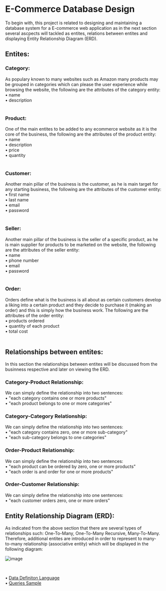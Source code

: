 # E-Commerce Database Design
To begin with, this project is related to designing and maintaining a database system for a E-commerce web application as in the next section several ascpects will tackled
as entites, relations between entites and displaying Entity Relationship Diagram (ERD). <br/>

## Entites:
### Category:
As populary known to many websites such as Amazon many products may be grouped in categories which can please the user experience while browsing the website, the following
are the attributes of the category entity: <br/>
• name <br/>
• description <br/>
<br/>

### Product:
One of the main entites to be added to any ecommerce website as it is the core of the business, the following are the attributes of the product entity: <br/>
• name <br/>
• description <br/>
• price <br/>
• quantity <br/>
<br/>

### Customer:
Another main pillar of the business is the customer, as he is main target for any starting business, the following are the attributes of the customer entity: <br/>
• first name <br/>
• last name <br/>
• email <br/>
• password <br/>
<br/>

### Seller:
Another main pillar of the business is the seller of a specific product, as he is main supplier for products to be marketed on the website, the following are the attributes of the seller entity: <br/>
• name <br/>
• phone number <br/>
• email <br/>
• password <br/>
<br/>

### Order:
Orders define what is the business is all about as certain customers develop a liking into a certain product and they decide to purchase it (making an order) and this is simply how the business work. The following are the attributes of the order entity: <br/>
•	products ordered <br/>
• quantity of each product <br/>
• total cost <br/>
<br/>

## Relationships between entites:
In this section the relationships between entites will be discussed from the businness respective and later on viewing the ERD. <br/>

### Category-Product Relationship:
We can simply define the relationship into two sentences: <br/>
• "each category contains one or more products" <br/>
• "each product belongs to one or more categories" <br/>

### Category-Category Relationship:
We can simply define the relationship into two sentences: <br/>
• "each category contains zero, one or more sub-category" <br/>
• "each sub-category belongs to one categories" <br/>

### Order-Product Relationship:
We can simply define the relationship into two sentences: <br/>
• "each product can be ordered by zero, one or more products" <br/>
• "each order is and order for one or more products" <br/>

### Order-Customer Relationship:
We can simply define the relationship into one sentences: <br/>
• "each customer orders zero, one or more orders" <br/>

## Entity Relationship Diagram (ERD):
As indicated from the above section that there are several types of relationships such: One-To-Many, One-To-Many Recursive, Many-To-Many. Therefore, additional entites are introduced in order to represent to many-to-many relationship (associative entity) which will be displayed in the following diagram: <br/>

![image](https://github.com/Gioushy/E-Commerce/assets/105521854/d493de72-d022-4efe-9275-648a9a993843)

<br/>

 • [Data Definiton Language](https://github.com/Gioushy/E-Commerce/blob/main/ddl.sql) <br/>
 • [Queries Sample](https://github.com/Gioushy/E-Commerce/blob/main/sample.sql)

